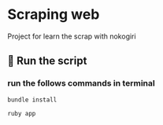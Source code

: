 # Scraping web
Project for learn the scrap with nokogiri

## 🚀 Run the script
### run the follows commands in terminal
```
bundle install
```
```
ruby app
```
